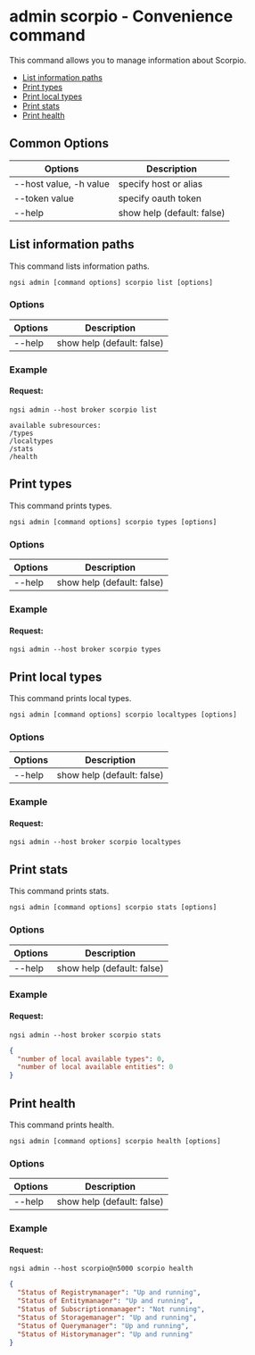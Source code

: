 # admin scorpio - Convenience command

This command allows you to manage information about Scorpio.

-   [List information paths](#list-information-paths)
-   [Print types](#print-types)
-   [Print local types](#print-local-types)
-   [Print stats](#print-stats)
-   [Print health](#print-health)

## Common Options

| Options                   | Description                |
| ------------------------- | -------------------------- |
| --host value, -h value    | specify host or alias      |
| --token value             | specify oauth token        |
| --help                    | show help (default: false) |

<a name="list-scorpio"></a>

## List information paths

This command lists information paths.

```console
ngsi admin [command options] scorpio list [options]
```

### Options

| Options         | Description                                                                   |
| --------------- | ----------------------------------------------------------------------------- |
| --help          | show help (default: false)                                                    |

### Example

#### Request:

```console
ngsi admin --host broker scorpio list
```

```console
available subresources:
/types
/localtypes
/stats
/health
```

<a name="print-types"></a>

## Print types

This command prints types.

```console
ngsi admin [command options] scorpio types [options]
```

### Options

| Options                | Description                                                                   |
| ---------------------- | ----------------------------------------------------------------------------- |
| --help                 | show help (default: false)                                                    |

### Example

#### Request:

```console
ngsi admin --host broker scorpio types
```

<a name="print-local-types"></a>

## Print local types

This command prints local types.

```console
ngsi admin [command options] scorpio localtypes [options]
```

### Options

| Options                | Description                                                                   |
| ---------------------- | ----------------------------------------------------------------------------- |
| --help                 | show help (default: false)                                                    |

### Example

#### Request:

```console
ngsi admin --host broker scorpio localtypes
```

<a name="print-stats"></a>

## Print stats

This command prints stats.

```console
ngsi admin [command options] scorpio stats [options]
```

### Options

| Options                | Description                                                                   |
| ---------------------- | ----------------------------------------------------------------------------- |
| --help                 | show help (default: false)                                                    |

### Example

#### Request:

```console
ngsi admin --host broker scorpio stats
```

```json
{
  "number of local available types": 0,
  "number of local available entities": 0
}
```

<a name="print-health"></a>

## Print health

This command prints health.

```console
ngsi admin [command options] scorpio health [options]
```

### Options

| Options                | Description                                                                   |
| ---------------------- | ----------------------------------------------------------------------------- |
| --help                 | show help (default: false)                                                    |

### Example

#### Request:

```console
ngsi admin --host scorpio@n5000 scorpio health
```

```json
{
  "Status of Registrymanager": "Up and running",
  "Status of Entitymanager": "Up and running",
  "Status of Subscriptionmanager": "Not running",
  "Status of Storagemanager": "Up and running",
  "Status of Querymanager": "Up and running",
  "Status of Historymanager": "Up and running"
}
```
